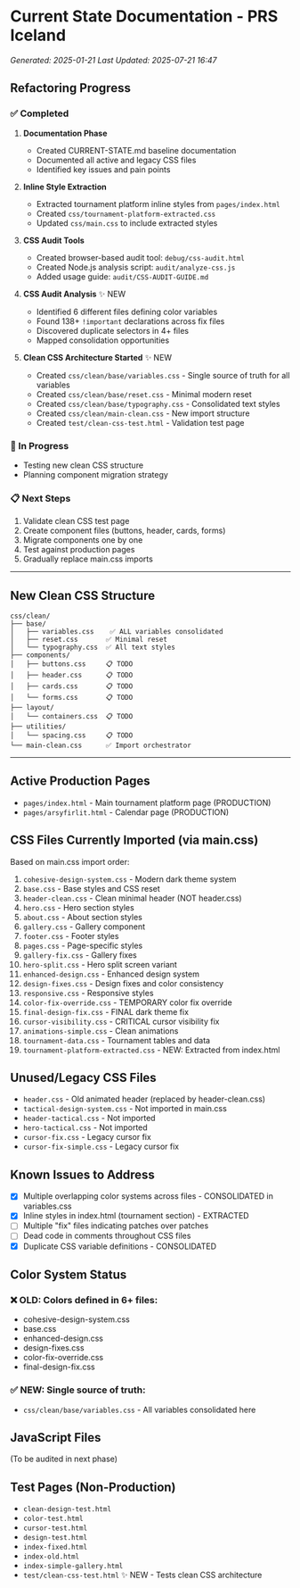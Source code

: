 # Current State Documentation - PRS Iceland
*Generated: 2025-01-21*
*Last Updated: 2025-07-21 16:47*

## Refactoring Progress

### ✅ Completed
1. **Documentation Phase**
   - Created CURRENT-STATE.md baseline documentation
   - Documented all active and legacy CSS files
   - Identified key issues and pain points

2. **Inline Style Extraction**
   - Extracted tournament platform inline styles from `pages/index.html`
   - Created `css/tournament-platform-extracted.css`
   - Updated `css/main.css` to include extracted styles

3. **CSS Audit Tools**
   - Created browser-based audit tool: `debug/css-audit.html`
   - Created Node.js analysis script: `audit/analyze-css.js`
   - Added usage guide: `audit/CSS-AUDIT-GUIDE.md`

4. **CSS Audit Analysis** ✨ NEW
   - Identified 6 different files defining color variables
   - Found 138+ `!important` declarations across fix files
   - Discovered duplicate selectors in 4+ files
   - Mapped consolidation opportunities

5. **Clean CSS Architecture Started** ✨ NEW
   - Created `css/clean/base/variables.css` - Single source of truth for all variables
   - Created `css/clean/base/reset.css` - Minimal modern reset
   - Created `css/clean/base/typography.css` - Consolidated text styles
   - Created `css/clean/main-clean.css` - New import structure
   - Created `test/clean-css-test.html` - Validation test page

### 🔄 In Progress
- Testing new clean CSS structure
- Planning component migration strategy

### 📋 Next Steps
1. Validate clean CSS test page
2. Create component files (buttons, header, cards, forms)
3. Migrate components one by one
4. Test against production pages
5. Gradually replace main.css imports

---

## New Clean CSS Structure
```
css/clean/
├── base/
│   ├── variables.css    ✅ ALL variables consolidated
│   ├── reset.css       ✅ Minimal reset
│   └── typography.css  ✅ All text styles
├── components/
│   ├── buttons.css     📋 TODO
│   ├── header.css      📋 TODO
│   ├── cards.css       📋 TODO
│   └── forms.css       📋 TODO
├── layout/
│   └── containers.css  📋 TODO
├── utilities/
│   └── spacing.css     📋 TODO
└── main-clean.css      ✅ Import orchestrator
```

---

## Active Production Pages
- `pages/index.html` - Main tournament platform page (PRODUCTION)
- `pages/arsyfirlit.html` - Calendar page (PRODUCTION)

## CSS Files Currently Imported (via main.css)
Based on main.css import order:
1. `cohesive-design-system.css` - Modern dark theme system
2. `base.css` - Base styles and CSS reset
3. `header-clean.css` - Clean minimal header (NOT header.css)
4. `hero.css` - Hero section styles
5. `about.css` - About section styles
6. `gallery.css` - Gallery component
7. `footer.css` - Footer styles
8. `pages.css` - Page-specific styles
9. `gallery-fix.css` - Gallery fixes
10. `hero-split.css` - Hero split screen variant
11. `enhanced-design.css` - Enhanced design system
12. `design-fixes.css` - Design fixes and color consistency
13. `responsive.css` - Responsive styles
14. `color-fix-override.css` - TEMPORARY color fix override
15. `final-design-fix.css` - FINAL dark theme fix
16. `cursor-visibility.css` - CRITICAL cursor visibility fix
17. `animations-simple.css` - Clean animations
18. `tournament-data.css` - Tournament tables and data
19. `tournament-platform-extracted.css` - NEW: Extracted from index.html

## Unused/Legacy CSS Files
- `header.css` - Old animated header (replaced by header-clean.css)
- `tactical-design-system.css` - Not imported in main.css
- `header-tactical.css` - Not imported
- `hero-tactical.css` - Not imported
- `cursor-fix.css` - Legacy cursor fix
- `cursor-fix-simple.css` - Legacy cursor fix

## Known Issues to Address
- [x] Multiple overlapping color systems across files - CONSOLIDATED in variables.css
- [x] Inline styles in index.html (tournament section) - EXTRACTED
- [ ] Multiple "fix" files indicating patches over patches
- [ ] Dead code in comments throughout CSS files
- [x] Duplicate CSS variable definitions - CONSOLIDATED

## Color System Status
### ❌ OLD: Colors defined in 6+ files:
- cohesive-design-system.css
- base.css
- enhanced-design.css
- design-fixes.css
- color-fix-override.css
- final-design-fix.css

### ✅ NEW: Single source of truth:
- `css/clean/base/variables.css` - All variables consolidated here

## JavaScript Files
(To be audited in next phase)

## Test Pages (Non-Production)
- `clean-design-test.html`
- `color-test.html`
- `cursor-test.html`
- `design-test.html`
- `index-fixed.html`
- `index-old.html`
- `index-simple-gallery.html`
- `test/clean-css-test.html` ✨ NEW - Tests clean CSS architecture